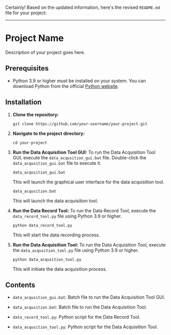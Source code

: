 Certainly! Based on the updated information, here's the revised `README.md` file for your project:

---

# Project Name

Description of your project goes here.

## Prerequisites

- Python 3.9 or higher must be installed on your system. You can download Python from the official [Python website](https://www.python.org/downloads/).

## Installation

1. **Clone the repository:**

   ```
   git clone https://github.com/your-username/your-project.git
   ```

2. **Navigate to the project directory:**

   ```
   cd your-project
   ```

3. **Run the Data Acquisition Tool GUI:**
   To run the Data Acquisition Tool GUI, execute the `data_acqusition_gui.bat` file. Double-click the `data_acqusition_gui.bat` file to execute it.

   ```
   data_acqusition_gui.bat
   ```

   This will launch the graphical user interface for the data acquisition tool.

   ```
   data_acqusition.bat
   ```

   This will launch the data acquisition tool.

4. **Run the Data Record Tool:**
   To run the Data Record Tool, execute the `data_record_tool.py` file using Python 3.9 or higher.

   ```
   python data_record_tool.py
   ```

   This will start the data recording process.

5. **Run the Data Acquisition Tool:**
   To run the Data Acquisition Tool, execute the `data_acqusition_tool.py` file using Python 3.9 or higher.

   ```
   python data_acqusition_tool.py
   ```

   This will initiate the data acquisition process.

## Contents

- `data_acqusition_gui.bat`: Batch file to run the Data Acquisition Tool GUI.
- `data_acqusition.bat`: Batch file to run the Data Acquisition Tool.

- `data_record_tool.py`: Python script for the Data Record Tool.
- `data_acqusition_tool.py`: Python script for the Data Acquisition Tool.
